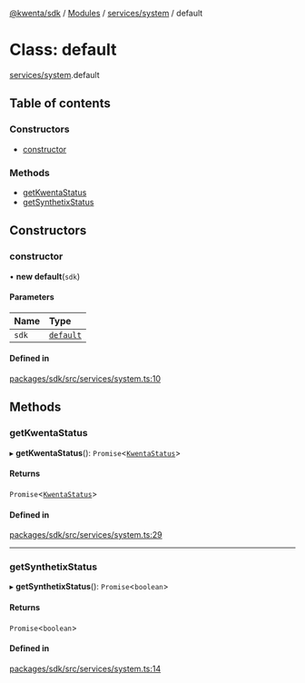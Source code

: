[@kwenta/sdk](../README.md) / [Modules](../modules.md) / [services/system](../modules/services_system.md) / default

# Class: default

[services/system](../modules/services_system.md).default

## Table of contents

### Constructors

- [constructor](services_system.default.md#constructor)

### Methods

- [getKwentaStatus](services_system.default.md#getkwentastatus)
- [getSynthetixStatus](services_system.default.md#getsynthetixstatus)

## Constructors

### constructor

• **new default**(`sdk`)

#### Parameters

| Name | Type |
| :------ | :------ |
| `sdk` | [`default`](index.default.md) |

#### Defined in

[packages/sdk/src/services/system.ts:10](https://github.com/Kwenta/kwenta/blob/60f0875a3/packages/sdk/src/services/system.ts#L10)

## Methods

### getKwentaStatus

▸ **getKwentaStatus**(): `Promise`<[`KwentaStatus`](../modules/types_system.md#kwentastatus)\>

#### Returns

`Promise`<[`KwentaStatus`](../modules/types_system.md#kwentastatus)\>

#### Defined in

[packages/sdk/src/services/system.ts:29](https://github.com/Kwenta/kwenta/blob/60f0875a3/packages/sdk/src/services/system.ts#L29)

___

### getSynthetixStatus

▸ **getSynthetixStatus**(): `Promise`<`boolean`\>

#### Returns

`Promise`<`boolean`\>

#### Defined in

[packages/sdk/src/services/system.ts:14](https://github.com/Kwenta/kwenta/blob/60f0875a3/packages/sdk/src/services/system.ts#L14)
